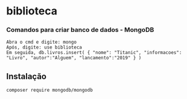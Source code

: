 # biblioteca

### Comandos para criar banco de dados - MongoDB
```
Abra o cmd e digite: mongo
Após, digite: use biblioteca
Em seguida, db.livros.insert( { "nome": "Titanic", "informacoes": "Livro", "autor":"Alguem", "lancamento":"2019" } ) 
```

## Instalação
```
composer require mongodb/mongodb
```
